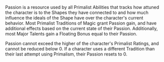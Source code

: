 Passion is a resource used by all Primalist Abilities that tracks how attuned the character is to the Shapes they have connected to and how much influence the ideals of the Shape have over the character's current behavior. Most Primalist Traditions of Magic grant Passion gain, and have additional effects based on the current state of their Passion. Additionally, most Major Talents gain a Floating Bonus equal to their Passion.

Passion cannot exceed the higher of the character's Primalist Ratings, and cannot be reduced below 0. If a character uses a different Tradition than their last attempt using Primalism, their Passion resets to 0.